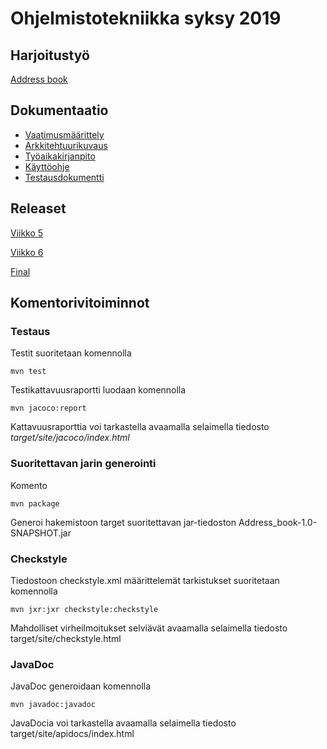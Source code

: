 
# Ohjelmistotekniikka syksy 2019   

## Harjoitustyö  
[Address book](https://github.com/MiraVorne77/ot-harjoitustyo/tree/master/Address_book)

## Dokumentaatio   
* [Vaatimusmäärittely](https://github.com/MiraVorne77/ot-harjoitustyo/blob/master/dokumentaatio/vaatimusmaarittely.md)
* [Arkkitehtuurikuvaus](https://github.com/MiraVorne77/ot-harjoitustyo/blob/master/dokumentaatio/arkkitehtuuri.md)
* [Työaikakirjanpito](https://github.com/MiraVorne77/ot-harjoitustyo/blob/master/dokumentaatio/tyoaikakirjanpito.md)
* [Käyttöohje](https://github.com/MiraVorne77/ot-harjoitustyo/blob/master/dokumentaatio/kayttoohje.md)
* [Testausdokumentti](https://github.com/MiraVorne77/ot-harjoitustyo/blob/master/dokumentaatio/testausdokumentti.md)

## Releaset
[Viikko 5](https://github.com/MiraVorne77/ot-harjoitustyo/releases/tag/Viikko5)

[Viikko 6](https://github.com/MiraVorne77/ot-harjoitustyo/releases/tag/Viikko6)

[Final](https://github.com/MiraVorne77/ot-harjoitustyo/releases/tag/Final)

## Komentorivitoiminnot

### Testaus

Testit suoritetaan komennolla

```
mvn test
```

Testikattavuusraportti luodaan komennolla

```
mvn jacoco:report
```

Kattavuusraporttia voi tarkastella avaamalla selaimella tiedosto _target/site/jacoco/index.html_

### Suoritettavan jarin generointi

Komento

```
mvn package
```

Generoi hakemistoon target suoritettavan jar-tiedoston Address_book-1.0-SNAPSHOT.jar

### Checkstyle

Tiedostoon checkstyle.xml määrittelemät tarkistukset suoritetaan komennolla

```
mvn jxr:jxr checkstyle:checkstyle
```
Mahdolliset virheilmoitukset selviävät avaamalla selaimella tiedosto target/site/checkstyle.html

### JavaDoc
JavaDoc generoidaan komennolla

```
mvn javadoc:javadoc
```

JavaDocia voi tarkastella avaamalla selaimella tiedosto target/site/apidocs/index.html